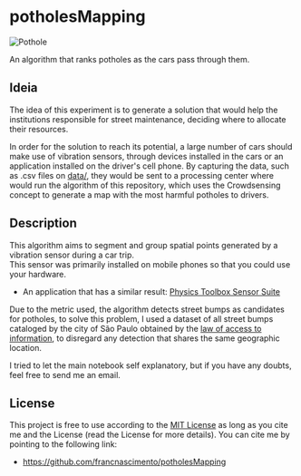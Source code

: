 [image]: https://github.com/francnascimento/potholesMapping/blob/master/pothole.jpg "Pothole"

# potholesMapping
![Pothole][image]

An algorithm that ranks potholes as the cars pass through them.

## Ideia
The idea of this experiment is to generate a solution that would help the institutions responsible for street maintenance, deciding where to allocate their resources.

In order for the solution to reach its potential, a large number of cars should make use of vibration sensors, through devices installed in the cars or an application installed on the driver's cell phone. By capturing the data, such as .csv files on [data/](https://github.com/francnascimento/potholesMapping/tree/master/data), they would be sent to a processing center where would run the algorithm of this repository, which uses the Crowdsensing concept to generate a map with the most harmful potholes to drivers.

## Description
This algorithm aims to segment and group spatial points generated by a vibration sensor during a car trip.</br>
This sensor was primarily installed on mobile phones so that you could use your hardware.</br>

* An application that has a similar result: [Physics Toolbox Sensor Suite](https://play.google.com/store/apps/details?id=com.chrystianvieyra.physicstoolboxsuite)

Due to the metric used, the algorithm detects street bumps as candidates for potholes, to solve this problem, I used a dataset of all street bumps cataloged by the city of São Paulo obtained by the [law of access to information](http://www.sic.sp.gov.br/), to disregard any detection that shares the same geographic location.

I tried to let the main notebook self explanatory, but if you have any doubts, feel free to send me an email.

## License

This project is free to use according to the [MIT License](https://github.com/francnascimento/potholesMapping/blob/master/LICENSE) as long as you cite me and the License (read the License for more details). You can cite me by pointing to the following link:
- https://github.com/francnascimento/potholesMapping
